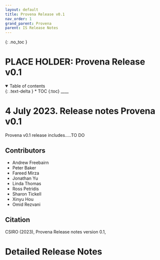 ```yaml
---
layout: default
title: Provena Release v0.1
nav_order: 1
grand_parent: Provena
parent: IS Release Notes
---
```


{: .no_toc }

# PLACE HOLDER: Provena Release v0.1

<details  open markdown="block">
  <summary>
    Table of contents
  </summary>
{: .text-delta }
* TOC
{:toc}
____
</details>

# 4 July 2023. Release notes Provena v0.1

Provena v0.1 release includes.....TO DO



## Contributors

-   Andrew Freebairn
-   Peter Baker
-   Fareed Mirza
-   Jonathan Yu
-   Linda Thomas
-   Ross Petridis
-   Sharon Tickell
-   Xinyu Hou
-   Omid Rezvani

## Citation

CSIRO (2023), Provena Release notes version 0.1,

# Detailed Release Notes

